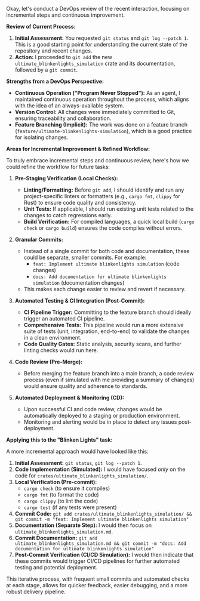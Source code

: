 Okay, let's conduct a DevOps review of the recent interaction, focusing on incremental steps and continuous improvement.

**Review of Current Process:**

1.  **Initial Assessment:** You requested `git status` and `git log --patch 1`. This is a good starting point for understanding the current state of the repository and recent changes.
2.  **Action:** I proceeded to `git add` the new `ultimate_blinkenlights_simulation` crate and its documentation, followed by a `git commit`.

**Strengths from a DevOps Perspective:**

*   **Continuous Operation ("Program Never Stopped"):** As an agent, I maintained continuous operation throughout the process, which aligns with the idea of an always-available system.
*   **Version Control:** All changes were immediately committed to Git, ensuring traceability and collaboration.
*   **Feature Branching (Implicit):** The work was done on a feature branch (`feature/ultimate-blinkenlights-simulation`), which is a good practice for isolating changes.

**Areas for Incremental Improvement & Refined Workflow:**

To truly embrace incremental steps and continuous review, here's how we could refine the workflow for future tasks:

1.  **Pre-Staging Verification (Local Checks):**
    *   **Linting/Formatting:** Before `git add`, I should identify and run any project-specific linters or formatters (e.g., `cargo fmt`, `clippy` for Rust) to ensure code quality and consistency.
    *   **Unit Tests:** If applicable, I should run existing unit tests related to the changes to catch regressions early.
    *   **Build Verification:** For compiled languages, a quick local build (`cargo check` or `cargo build`) ensures the code compiles without errors.

2.  **Granular Commits:**
    *   Instead of a single commit for both code and documentation, these could be separate, smaller commits. For example:
        *   `feat: Implement ultimate blinkenlights simulation` (code changes)
        *   `docs: Add documentation for ultimate blinkenlights simulation` (documentation changes)
    *   This makes each change easier to review and revert if necessary.

3.  **Automated Testing & CI Integration (Post-Commit):**
    *   **CI Pipeline Trigger:** Committing to the feature branch should ideally trigger an automated CI pipeline.
    *   **Comprehensive Tests:** This pipeline would run a more extensive suite of tests (unit, integration, end-to-end) to validate the changes in a clean environment.
    *   **Code Quality Gates:** Static analysis, security scans, and further linting checks would run here.

4.  **Code Review (Pre-Merge):**
    *   Before merging the feature branch into a main branch, a code review process (even if simulated with me providing a summary of changes) would ensure quality and adherence to standards.

5.  **Automated Deployment & Monitoring (CD):**
    *   Upon successful CI and code review, changes would be automatically deployed to a staging or production environment.
    *   Monitoring and alerting would be in place to detect any issues post-deployment.

**Applying this to the "Blinken Lights" task:**

A more incremental approach would have looked like this:

1.  **Initial Assessment:** `git status`, `git log --patch 1`.
2.  **Code Implementation (Simulated):** I would have focused *only* on the code for `crates/ultimate_blinkenlights_simulation/`.
3.  **Local Verification (Pre-commit):**
    *   `cargo check` (to ensure it compiles)
    *   `cargo fmt` (to format the code)
    *   `cargo clippy` (to lint the code)
    *   `cargo test` (if any tests were present)
4.  **Commit Code:** `git add crates/ultimate_blinkenlights_simulation/ && git commit -m "feat: Implement ultimate blinkenlights simulation"`
5.  **Documentation (Separate Step):** I would then focus on `ultimate_blinkenlights_simulation.md`.
6.  **Commit Documentation:** `git add ultimate_blinkenlights_simulation.md && git commit -m "docs: Add documentation for ultimate blinkenlights simulation"`
7.  **Post-Commit Verification (CI/CD Simulation):** I would then indicate that these commits would trigger CI/CD pipelines for further automated testing and potential deployment.

This iterative process, with frequent small commits and automated checks at each stage, allows for quicker feedback, easier debugging, and a more robust delivery pipeline.
